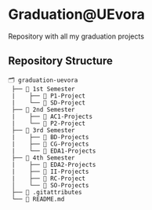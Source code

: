 # Graduation@UEvora
Repository with all my graduation projects
<!-- 📙 -->
## Repository Structure
```
🗂 graduation-uevora
 ├── 📂 1st Semester
 |    ├── 📘 P1-Project
 |    └── 📘 SD-Project
 ├── 📂 2nd Semester
 |    ├── 📘 AC1-Projects
 |    └── 📘 P2-Project
 ├── 📂 3rd Semester
 |    ├── 📗 BD-Projects
 |    ├── 📗 CG-Projects
 |    └── 📗 EDA1-Projects
 ├── 📂 4th Semester
 |    ├── 📗 EDA2-Projects
 |    ├── 📗 II-Projects
 |    ├── 📗 RC-Project
 │    └── 📗 SO-Projects
 ├── 📄 .gitattributes
 └── 📄 README.md
```
